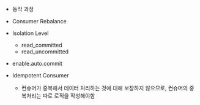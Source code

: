 * 동작 과정

* Consumer Rebalance

* Isolation Level
  * read_committed
  * read_uncommitted

* enable.auto.commit

* Idempotent Consumer
  * 컨슈머가 중복해서 데이터 처리하는 것에 대해 보장하지 않으므로, 컨슈머의 중복처리는 따로 로직을 작성해야함
